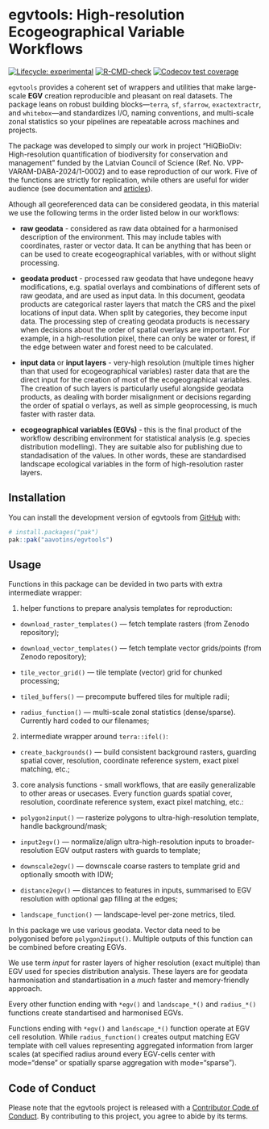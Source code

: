 
<!-- README.md is generated from README.Rmd. Please edit that file -->

# egvtools: High-resolution Ecogeographical Variable Workflows

<!-- badges: start -->

[![Lifecycle:
experimental](https://img.shields.io/badge/lifecycle-experimental-orange.svg)](https://lifecycle.r-lib.org/articles/stages.html#experimental)
[![R-CMD-check](https://github.com/aavotins/egvtools/actions/workflows/R-CMD-check.yaml/badge.svg)](https://github.com/aavotins/egvtools/actions/workflows/R-CMD-check.yaml)
[![Codecov test
coverage](https://codecov.io/gh/aavotins/egvtools/graph/badge.svg)](https://app.codecov.io/gh/aavotins/egvtools)
<!-- badges: end -->

`egvtools` provides a coherent set of wrappers and utilities that make
large-scale **EGV** creation reproducible and pleasant on real datasets.
The package leans on robust building blocks—`terra`, `sf`, `sfarrow`,
`exactextractr`, and `whitebox`—and standardizes I/O, naming
conventions, and multi-scale zonal statistics so your pipelines are
repeatable across machines and projects.

The package was developed to simply our work in project “HiQBioDiv:
High-resolution quantification of biodiversity for conservation and
management” funded by the Latvian Council of Science (Ref.
No. VPP-VARAM-DABA-2024/1-0002) and to ease reproduction of our work.
Five of the functions are strictly for replication, while others are
useful for wider audience (see documentation and
[articles](https://aavotins.github.io/egvtools/)).

Athough all georeferenced data can be considered geodata, in this
material we use the following terms in the order listed below in our
workflows:

- **raw geodata** - considered as raw data obtained for a harmonised
  description of the environment. This may include tables with
  coordinates, raster or vector data. It can be anything that has been
  or can be used to create ecogeographical variables, with or without
  slight processing.

- **geodata product** - processed raw geodata that have undegone heavy
  modifications, e.g. spatial overlays and combinations of different
  sets of raw geodata, and are used as input data. In this document,
  geodata products are categorical raster layers that match the CRS and
  the pixel locations of input data. When split by categories, they
  become input data. The processing step of creating geodata products is
  necessary when decisions about the order of spatial overlays are
  important. For example, in a high-resolution pixel, there can only be
  water or forest, if the edge between water and forest need to be
  calculated.

- **input data** or **input layers** - very-high resolution (multiple
  times higher than that used for ecogeographical variables) raster data
  that are the direct input for the creation of most of the
  ecogeographical variables. The creation of such layers is particularly
  useful alongside geodata products, as dealing with border misalignment
  or decisions regarding the order of spatial o verlays, as well as
  simple geoprocessing, is much faster with raster data.

- **ecogeographical variables (EGVs)** - this is the final product of
  the workflow describing environment for statistical analysis
  (e.g. species distribution modelling). They are suitable also for
  publishing due to standadisation of the values. In other words, these
  are standardised landscape ecological variables in the form of
  high-resolution raster layers.

## Installation

You can install the development version of egvtools from
[GitHub](https://github.com/) with:

``` r
# install.packages("pak")
pak::pak("aavotins/egvtools")
```

## Usage

Functions in this package can be devided in two parts with extra
intermediate wrapper:

1)  helper functions to prepare analysis templates for reproduction:

- `download_raster_templates()` — fetch template rasters (from Zenodo
  repository);

- `download_vector_templates()` — fetch template vector grids/points
  (from Zenodo repository);

- `tile_vector_grid()` — tile template (vector) grid for chunked
  processing;

- `tiled_buffers()` — precompute buffered tiles for multiple radii;

- `radius_function()` — multi-scale zonal statistics (dense/sparse).
  Currently hard coded to our filenames;

2)  intermediate wrapper around `terra::ifel()`:

- `create_backgrounds()` — build consistent background rasters, guarding
  spatial cover, resolution, coordinate reference system, exact pixel
  matching, etc.;

3)  core analysis functions - small workflows, that are easily
    generalizable to other areas or usecases. Every function guards
    spatial cover, resolution, coordinate reference system, exact pixel
    matching, etc.:

- `polygon2input()` — rasterize polygons to ultra-high-resolution
  template, handle background/mask;

- `input2egv()` — normalize/align ultra-high-resolution inputs to
  broader-resolution EGV output rasters with guards to template;

- `downscale2egv()` — downscale coarse rasters to template grid and
  optionally smooth with IDW;

- `distance2egv()` — distances to features in inputs, summarised to EGV
  resolution with optional gap filling at the edges;

- `landscape_function()` — landscape-level per-zone metrics, tiled.

In this package we use various geodata. Vector data need to be
polygonised before `polygon2input()`. Multiple outputs of this function
can be combined before creating EGVs.

We use term *input* for raster layers of higher resolution (exact
multiple) than EGV used for species distribution analysis. These layers
are for geodata harmonisation and standartisation in a *much* faster and
memory-friendly approach.

Every other function ending with `*egv()` and `landscape_*()` and
`radius_*()` functions create standartised and harmonised EGVs.

Functions ending with `*egv()` and `landscape_*()` function operate at
EGV cell resolution. While `radius_function()` creates output matching
EGV template with cell values representing aggregated information from
larger scales (at specified radius around every EGV-cells center with
mode=“dense” or spatially sparse aggregation with mode=“sparse”).

## Code of Conduct

Please note that the egvtools project is released with a [Contributor
Code of
Conduct](https://contributor-covenant.org/version/2/1/CODE_OF_CONDUCT.html).
By contributing to this project, you agree to abide by its terms.
